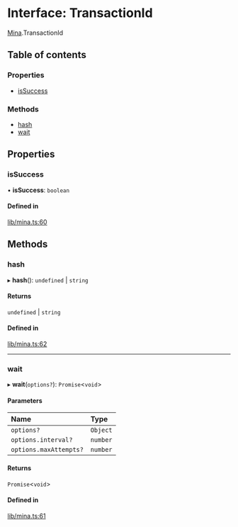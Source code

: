 # Interface: TransactionId

[Mina](../modules/Mina.md).TransactionId

## Table of contents

### Properties

- [isSuccess](Mina.TransactionId.md#issuccess)

### Methods

- [hash](Mina.TransactionId.md#hash)
- [wait](Mina.TransactionId.md#wait)

## Properties

### isSuccess

• **isSuccess**: `boolean`

#### Defined in

[lib/mina.ts:60](https://github.com/o1-labs/snarkyjs/blob/33a9946/src/lib/mina.ts#L60)

## Methods

### hash

▸ **hash**(): `undefined` \| `string`

#### Returns

`undefined` \| `string`

#### Defined in

[lib/mina.ts:62](https://github.com/o1-labs/snarkyjs/blob/33a9946/src/lib/mina.ts#L62)

___

### wait

▸ **wait**(`options?`): `Promise`<`void`\>

#### Parameters

| Name | Type |
| :------ | :------ |
| `options?` | `Object` |
| `options.interval?` | `number` |
| `options.maxAttempts?` | `number` |

#### Returns

`Promise`<`void`\>

#### Defined in

[lib/mina.ts:61](https://github.com/o1-labs/snarkyjs/blob/33a9946/src/lib/mina.ts#L61)
